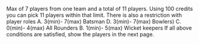 Max of 7 players from one team and a total of 11 players.
Using 100 credits you can pick 11 players within that limit.
There is also a restriction with player roles
A. 3(min)- 7(max) Batsman
D. 3(min)- 7(max) Bowlers)
C. 0(min)- 4(max) All Rounders
B. 1(min)- 5(max) Wicket keepers
If all above conditions are satisfied, show the players in the next page.
